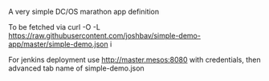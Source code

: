 A very simple DC/OS marathon app definition  

To be fetched via curl -O -L https://raw.githubusercontent.com/joshbav/simple-demo-app/master/simple-demo.json  i

For jenkins deployment use http://master.mesos:8080  with credentials, then advanced tab name of simple-demo.json
